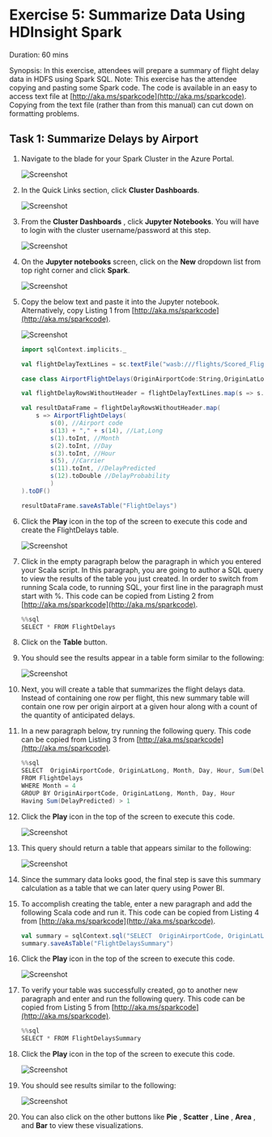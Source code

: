 # Exercise 5: Summarize Data Using HDInsight Spark

Duration: 60 mins

Synopsis: In this exercise, attendees will prepare a summary of flight delay data in HDFS using Spark SQL. Note: This exercise has the attendee copying and pasting some Spark code. The code is available in an easy to access text file at [http://aka.ms/sparkcode](http://aka.ms/sparkcode). Copying from the text file (rather than from this manual) can cut down on formatting problems.

## Task 1: Summarize Delays by Airport

1. Navigate to the blade for your Spark Cluster in the Azure Portal.

    ![Screenshot](images/summarize_delays_by_airport_0.png)

1. In the Quick Links section, click **Cluster Dashboards**.

    ![Screenshot](images/summarize_delays_by_airport_1.png)

1. From the **Cluster Dashboards** , click **Jupyter Notebooks**. You will have to login with the cluster username/password at this step.

    ![Screenshot](images/summarize_delays_by_airport_2.png)

1. On the **Jupyter notebooks** screen, click on the **New** dropdown list from top right corner and click **Spark**.

    ![Screenshot](images/summarize_delays_by_airport_3.png)

1. Copy the below text and paste it into the Jupyter notebook. Alternatively, copy Listing 1 from [http://aka.ms/sparkcode](http://aka.ms/sparkcode).

    ![Screenshot](images/summarize_delays_by_airport_4.png)

    ```scala
    import sqlContext.implicits._

    val flightDelayTextLines = sc.textFile("wasb:///flights/Scored_FlightsAndWeather.csv")

    case class AirportFlightDelays(OriginAirportCode:String,OriginLatLong:String,Month:Integer,Day:Integer,Hour:Integer,Carrier:String,DelayPredicted:Integer,DelayProbability:Double)

    val flightDelayRowsWithoutHeader = flightDelayTextLines.map(s => s.split(",")).filter(line => line(0) != "OriginAirportCode")

    val resultDataFrame = flightDelayRowsWithoutHeader.map(
        s => AirportFlightDelays(
            s(0), //Airport code
            s(13) + "," + s(14), //Lat,Long
            s(1).toInt, //Month
            s(2).toInt, //Day
            s(3).toInt, //Hour
            s(5), //Carrier
            s(11).toInt, //DelayPredicted
            s(12).toDouble //DelayProbability
            )
    ).toDF()

    resultDataFrame.saveAsTable("FlightDelays")
    ```

1. Click the **Play** icon in the top of the screen to execute this code and create the FlightDelays table.

    ![Screenshot](images/summarize_delays_by_airport_5.png)

1. Click in the empty paragraph below the paragraph in which you entered your Scala script. In this paragraph, you are going to author a SQL query to view the results of the table you just created. In order to switch from running Scala code, to running SQL, your first line in the paragraph must start with %. This code can be copied from Listing 2 from [http://aka.ms/sparkcode](http://aka.ms/sparkcode).

    ```scala
    %%sql
    SELECT * FROM FlightDelays
    ```

1. Click on the **Table** button.
2. You should see the results appear in a table form similar to the following:

    ![Screenshot](images/summarize_delays_by_airport_6.png)

1. Next, you will create a table that summarizes the flight delays data. Instead of containing one row per flight, this new summary table will contain one row per origin airport at a given hour along with a count of the quantity of anticipated delays.
2. In a new paragraph below, try running the following query. This code can be copied from Listing 3 from [http://aka.ms/sparkcode](http://aka.ms/sparkcode).

    ```scala
    %%sql
    SELECT  OriginAirportCode, OriginLatLong, Month, Day, Hour, Sum(DelayPredicted) NumDelays, Avg(DelayProbability) AvgDelayProbability 
    FROM FlightDelays 
    WHERE Month = 4
    GROUP BY OriginAirportCode, OriginLatLong, Month, Day, Hour
    Having Sum(DelayPredicted) > 1
    ```

1. Click the **Play** icon in the top of the screen to execute this code.

    ![Screenshot](images/summarize_delays_by_airport_7.png)

1. This query should return a table that appears similar to the following:

    ![Screenshot](images/summarize_delays_by_airport_8.png)

1. Since the summary data looks good, the final step is save this summary calculation as a table that we can later query using Power BI.
2. To accomplish creating the table, enter a new paragraph and add the following Scala code and run it. This code can be copied from Listing 4 from [http://aka.ms/sparkcode](http://aka.ms/sparkcode).

    ```scala
    val summary = sqlContext.sql("SELECT  OriginAirportCode, OriginLatLong, Month, Day, Hour, Sum(DelayPredicted) NumDelays, Avg(DelayProbability) AvgDelayProbability FROM FlightDelays WHERE Month = 4 GROUP BY OriginAirportCode, OriginLatLong, Month, Day, Hour Having Sum(DelayPredicted) > 1")
    summary.saveAsTable("FlightDelaysSummary")
    ```

1. Click the **Play** icon in the top of the screen to execute this code.

    ![Screenshot](images/summarize_delays_by_airport_9.png)

1. To verify your table was successfully created, go to another new paragraph and enter and run the following query. This code can be copied from Listing 5 from [http://aka.ms/sparkcode](http://aka.ms/sparkcode).

    ```scala
    %%sql
    SELECT * FROM FlightDelaysSummary
    ```

1. Click the **Play** icon in the top of the screen to execute this code.

    ![Screenshot](images/summarize_delays_by_airport_10.png)

1. You should see results similar to the following:

    ![Screenshot](images/summarize_delays_by_airport_11.png)

1. You can also click on the other buttons like **Pie** , **Scatter** , **Line** , **Area** , and **Bar** to view these visualizations.
